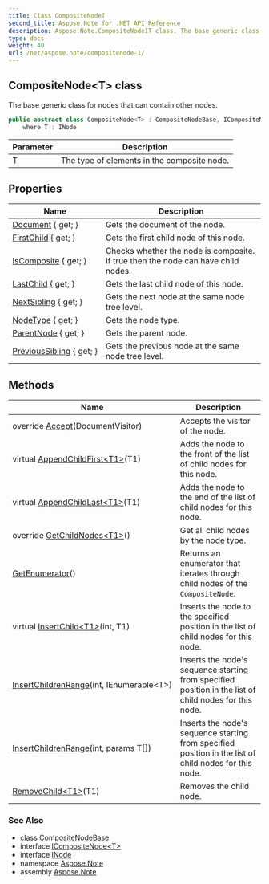 ```yaml
---
title: Class CompositeNodeT
second_title: Aspose.Note for .NET API Reference
description: Aspose.Note.CompositeNode1T class. The base generic class for nodes that can contain other nodes
type: docs
weight: 40
url: /net/aspose.note/compositenode-1/
---
```

## CompositeNode&lt;T&gt; class

The base generic class for nodes that can contain other nodes.

```csharp
public abstract class CompositeNode<T> : CompositeNodeBase, ICompositeNode<T>
    where T : INode
```

| Parameter | Description |
| --- | --- |
| T | The type of elements in the composite node. |

## Properties

| Name | Description |
| --- | --- |
| [Document](../../aspose.note/node/document/) { get; } | Gets the document of the node. |
| [FirstChild](../../aspose.note/compositenode-1/firstchild/) { get; } | Gets the first child node of this node. |
| [IsComposite](../../aspose.note/compositenode-1/iscomposite/) { get; } | Checks whether the node is composite. If true then the node can have child nodes. |
| [LastChild](../../aspose.note/compositenode-1/lastchild/) { get; } | Gets the last child node of this node. |
| [NextSibling](../../aspose.note/node/nextsibling/) { get; } | Gets the next node at the same node tree level. |
| [NodeType](../../aspose.note/node/nodetype/) { get; } | Gets the node type. |
| [ParentNode](../../aspose.note/node/parentnode/) { get; } | Gets the parent node. |
| [PreviousSibling](../../aspose.note/node/previoussibling/) { get; } | Gets the previous node at the same node tree level. |

## Methods

| Name | Description |
| --- | --- |
| override [Accept](../../aspose.note/compositenode-1/accept/)(DocumentVisitor) | Accepts the visitor of the node. |
| virtual [AppendChildFirst&lt;T1&gt;](../../aspose.note/compositenode-1/appendchildfirst/)(T1) | Adds the node to the front of the list of child nodes for this node. |
| virtual [AppendChildLast&lt;T1&gt;](../../aspose.note/compositenode-1/appendchildlast/)(T1) | Adds the node to the end of the list of child nodes for this node. |
| override [GetChildNodes&lt;T1&gt;](../../aspose.note/compositenode-1/getchildnodes/#getchildnodes_1)() | Get all child nodes by the node type. |
| [GetEnumerator](../../aspose.note/compositenode-1/getenumerator/)() | Returns an enumerator that iterates through child nodes of the `CompositeNode`. |
| virtual [InsertChild&lt;T1&gt;](../../aspose.note/compositenode-1/insertchild/)(int, T1) | Inserts the node to the specified position in the list of child nodes for this node. |
| [InsertChildrenRange](../../aspose.note/compositenode-1/insertchildrenrange/#insertchildrenrange)(int, IEnumerable&lt;T&gt;) | Inserts the node's sequence starting from specified position in the list of child nodes for this node. |
| [InsertChildrenRange](../../aspose.note/compositenode-1/insertchildrenrange/#insertchildrenrange_1)(int, params T[]) | Inserts the node's sequence starting from specified position in the list of child nodes for this node. |
| [RemoveChild&lt;T1&gt;](../../aspose.note/compositenode-1/removechild/)(T1) | Removes the child node. |

### See Also

* class [CompositeNodeBase](../compositenodebase/)
* interface [ICompositeNode&lt;T&gt;](../icompositenode-1/)
* interface [INode](../inode/)
* namespace [Aspose.Note](../../aspose.note/)
* assembly [Aspose.Note](../../)


